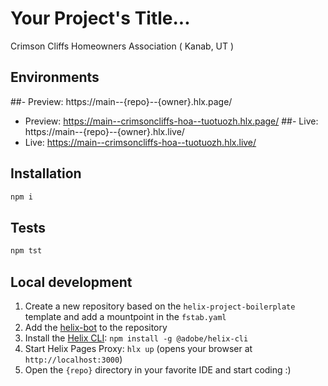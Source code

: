 # Your Project's Title...
Crimson Cliffs Homeowners Association ( Kanab, UT ) 

## Environments
##- Preview: https://main--{repo}--{owner}.hlx.page/
- Preview: https://main--crimsoncliffs-hoa--tuotuozh.hlx.page/
##- Live: https://main--{repo}--{owner}.hlx.live/
- Live: https://main--crimsoncliffs-hoa--tuotuozh.hlx.live/

## Installation

```sh
npm i
```

## Tests

```sh
npm tst
```

## Local development

1. Create a new repository based on the `helix-project-boilerplate` template and add a mountpoint in the `fstab.yaml`
1. Add the [helix-bot](https://github.com/apps/helix-bot) to the repository
1. Install the [Helix CLI](https://github.com/adobe/helix-cli): `npm install -g @adobe/helix-cli`
1. Start Helix Pages Proxy: `hlx up` (opens your browser at `http://localhost:3000`)
1. Open the `{repo}` directory in your favorite IDE and start coding :)
